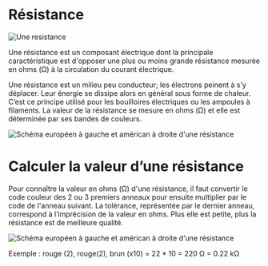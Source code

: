 # Résistance

![Une resistance](./resistance_photo.svg)

Une résistance est un composant électrique dont la principale caractéristique est d'opposer une plus ou moins grande résistance mesurée en ohms (Ω) à la circulation du courant électrique.

Une résistance est un milieu peu conducteur; les électrons peinent à s’y déplacer. Leur énergie se dissipe alors en général sous forme de chaleur. C’est ce principe utilisé pour les bouilloires électriques ou les ampoules à filaments.
La valeur de la résistance se mesure en ohms (Ω) et elle est déterminée par ses bandes de couleurs.


![Schéma européen à gauche et américan à droite d'une résistance](./resistance_schema.svg)

# Calculer la valeur d’une résistance

Pour connaître la valeur en ohms (Ω) d'une résistance,  il faut convertir le code couleur des 2 ou 3 premiers anneaux pour ensuite  multiplier par le code de l'anneau suivant. La tolérance, représentée par le dernier anneau, correspond à l’imprécision de la valeur en ohms. Plus elle est petite, plus la résistance est de meilleure qualité.

![Schéma européen à gauche et américan à droite d'une résistance](./resistance_calcul_code_couleur.svg)

Exemple : rouge (2), rouge(2), brun (x10) = 22 * 10 = 220 Ω = 0.22 kΩ


